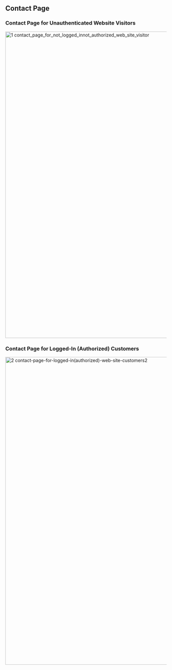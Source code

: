 ## Contact Page

### Contact Page for Unauthenticated Website Visitors
<img width="955" alt="1 contact_page_for_not_logged_innot_authorized_web_site_visitor" src="https://github.com/user-attachments/assets/62b577d8-ac4d-4912-b587-0b9aa42b7877" />



### Contact Page for Logged-In (Authorized) Customers
<img width="959" alt="2 contact-page-for-logged-in(authorized)-web-site-customers2" src="https://github.com/user-attachments/assets/5f7b6767-6cf1-4326-9ed0-3d7da2e17fb3" />
